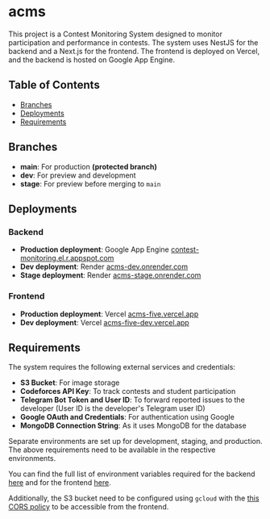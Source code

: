 # acms

This project is a Contest Monitoring System designed to monitor participation and performance in contests. The system uses NestJS for the backend and a Next.js for the frontend. The frontend is deployed on Vercel, and the backend is hosted on Google App Engine.

## Table of Contents

- [Branches](#branches)
- [Deployments](#deployments)
- [Requirements](#requirements)

## Branches

- **main**: For production **(protected branch)**
- **dev**: For preview and development
- **stage**: For preview before merging to `main`

## Deployments

### Backend

- **Production deployment**: Google App Engine [contest-monitoring.el.r.appspot.com](https://contest-monitoring.el.r.appspot.com)
- **Dev deployment**: Render [acms-dev.onrender.com](https://acms-dev.onrender.com)
- **Stage deployment**: Render [acms-stage.onrender.com](https://acms-stage.onrender.com)

### Frontend

- **Production deployment**: Vercel [acms-five.vercel.app](https://acms-five.vercel.app)
- **Dev deployment**: Vercel [acms-five-dev.vercel.app](https://acms-five-dev.vercel.app)

## Requirements

The system requires the following external services and credentials:

- **S3 Bucket**: For image storage
- **Codeforces API Key**: To track contests and student participation
- **Telegram Bot Token and User ID**: To forward reported issues to the developer (User ID is the developer's Telegram user ID)
- **Google OAuth and Credentials**: For authentication using Google
- **MongoDB Connection String**: As it uses MongoDB for the database

Separate environments are set up for development, staging, and production. The above requirements need to be available in the respective environments.

You can find the full list of environment variables required for the backend [here](acms-be/.env.example) and for the frontend [here](acms-fe/.env.example).

Additionally, the S3 bucket need to be configured using `gcloud` with the [this CORS policy](acms-be/bucket.cors.json) to be accessible from the frontend.
